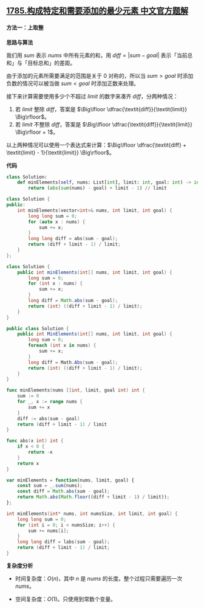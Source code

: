 ## [1785.构成特定和需要添加的最少元素 中文官方题解](https://leetcode.cn/problems/minimum-elements-to-add-to-form-a-given-sum/solutions/100000/gou-cheng-te-ding-he-xu-yao-tian-jia-de-m3gnt)
#### 方法一：上取整

**思路与算法**

我们用 $\textit{sum}$ 表示 $\textit{nums}$ 中所有元素的和，用 $\textit{diff} = |\textit{sum} - \textit{goal}|$ 表示「当前总和」与「目标总和」的差距。

由于添加的元素所需要满足的范围是关于 $0$ 对称的，所以当 $\textit{sum} \gt \textit{goal}$ 时添加负数的情况可以被当做 $\textit{sum} \lt \textit{goal}$ 时添加正数来处理。

接下来计算需要使用多少个不超过 $\textit{limit}$ 的数字来凑齐 $\textit{diff}$，分两种情况：

1. 若 $\textit{limit}$ 整除 $\textit{diff}$，答案是 $\Big\lfloor \dfrac{\textit{diff}}{\textit{limit}} \Big\rfloor$。
2. 若 $\textit{limit}$ 不整除 $\textit{diff}$，答案是 $\Big\lfloor \dfrac{\textit{diff}}{\textit{limit}} \Big\rfloor + 1$。

以上两种情况可以使用一个表达式来计算：$\Big\lfloor \dfrac{\textit{diff} + \textit{limit} - 1}{\textit{limit}} \Big\rfloor$。

**代码**

```Python [sol1-Python3]
class Solution:
    def minElements(self, nums: List[int], limit: int, goal: int) -> int:
        return (abs(sum(nums) - goal) + limit - 1) // limit
```

```C++ [sol1-C++]
class Solution {
public:
    int minElements(vector<int>& nums, int limit, int goal) {
        long long sum = 0;
        for (auto x : nums) {
            sum += x;
        }
        long long diff = abs(sum - goal);
        return (diff + limit - 1) / limit;
    }
};
```

```Java [sol1-Java]
class Solution {
    public int minElements(int[] nums, int limit, int goal) {
        long sum = 0;
        for (int x : nums) {
            sum += x;
        }
        long diff = Math.abs(sum - goal);
        return (int) ((diff + limit - 1) / limit);
    }
}
```

```C# [sol1-C#]
public class Solution {
    public int MinElements(int[] nums, int limit, int goal) {
        long sum = 0;
        foreach (int x in nums) {
            sum += x;
        }
        long diff = Math.Abs(sum - goal);
        return (int) ((diff + limit - 1) / limit);
    }
}
```

```go [sol1-Golang]
func minElements(nums []int, limit, goal int) int {
    sum := 0
    for _, x := range nums {
        sum += x
    }
    diff := abs(sum - goal)
    return (diff + limit - 1) / limit
}

func abs(x int) int {
    if x < 0 {
        return -x
    }
    return x
}
```

```JavaScript [sol1-JavaScript]
var minElements = function(nums, limit, goal) {
    const sum = _.sum(nums);
    const diff = Math.abs(sum - goal);
    return Math.abs(Math.floor((diff + limit - 1) / limit));
};
```

```C [sol1-C]
int minElements(int* nums, int numsSize, int limit, int goal) {
    long long sum = 0;
    for (int i = 0; i < numsSize; i++) {
        sum += nums[i];
    }
    long long diff = labs(sum - goal);
    return (diff + limit - 1) / limit;
}
```

**复杂度分析**

- 时间复杂度：$O(n)$，其中 $n$ 是 $\textit{nums}$ 的长度。整个过程只需要遍历一次 $\textit{nums}$。

- 空间复杂度：$O(1)$。只使用到常数个变量。